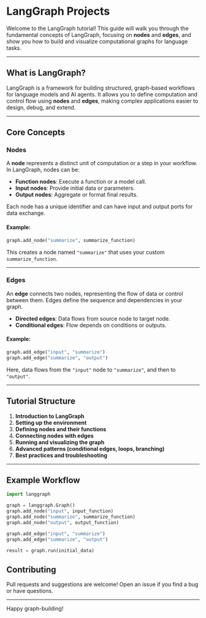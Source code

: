 # LangGraph Projects

Welcome to the LangGraph tutorial! This guide will walk you through the fundamental concepts of LangGraph, focusing on **nodes** and **edges**, and show you how to build and visualize computational graphs for language tasks.

---

## What is LangGraph?

LangGraph is a framework for building structured, graph-based workflows for language models and AI agents. It allows you to define computation and control flow using **nodes** and **edges**, making complex applications easier to design, debug, and extend.

---

## Core Concepts

### Nodes

A **node** represents a distinct unit of computation or a step in your workflow. In LangGraph, nodes can be:

- **Function nodes**: Execute a function or a model call.
- **Input nodes**: Provide initial data or parameters.
- **Output nodes**: Aggregate or format final results.

Each node has a unique identifier and can have input and output ports for data exchange.

#### Example:  

```python
graph.add_node("summarize", summarize_function)
```
This creates a node named `"summarize"` that uses your custom `summarize_function`.

---

### Edges

An **edge** connects two nodes, representing the flow of data or control between them. Edges define the sequence and dependencies in your graph.

- **Directed edges**: Data flows from source node to target node.
- **Conditional edges**: Flow depends on conditions or outputs.

#### Example:  
```python
graph.add_edge("input", "summarize")
graph.add_edge("summarize", "output")
```
Here, data flows from the `"input"` node to `"summarize"`, and then to `"output"`.

---

## Tutorial Structure

1. **Introduction to LangGraph**
2. **Setting up the environment**
3. **Defining nodes and their functions**
4. **Connecting nodes with edges**
5. **Running and visualizing the graph**
6. **Advanced patterns (conditional edges, loops, branching)**
7. **Best practices and troubleshooting**

---

## Example Workflow

```python
import langgraph

graph = langgraph.Graph()
graph.add_node("input", input_function)
graph.add_node("summarize", summarize_function)
graph.add_node("output", output_function)

graph.add_edge("input", "summarize")
graph.add_edge("summarize", "output")

result = graph.run(initial_data)
```

## Contributing

Pull requests and suggestions are welcome! Open an issue if you find a bug or have questions.

---

Happy graph-building!
